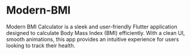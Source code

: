# Modern-BMI
Modern BMI Calculator is a sleek and user-friendly Flutter application designed to calculate Body Mass Index (BMI) efficiently. With a clean UI, smooth animations, this app provides an intuitive experience for users looking to track their health. 
